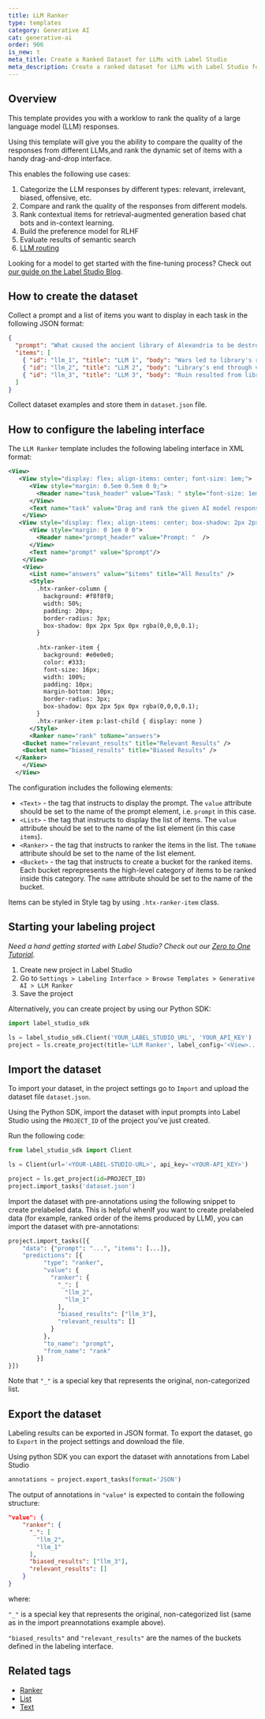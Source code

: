 ```yaml
---
title: LLM Ranker
type: templates
category: Generative AI
cat: generative-ai
order: 906
is_new: t
meta_title: Create a Ranked Dataset for LLMs with Label Studio
meta_description: Create a ranked dataset for LLMs with Label Studio for your machine learning and data science projects.
---
```


## Overview

This template provides you with a worklow to rank the quality of a large language model (LLM) responses.

Using this template will give you the ability to compare the quality of the responses from different LLMs,and rank the dynamic set of items with a handy drag-and-drop interface.

This enables the following use cases:

1. Categorize the LLM responses by different types: relevant, irrelevant, biased, offensive, etc.
2. Compare and rank the quality of the responses from different models.
3. Rank contextual items for retrieval-augmented generation based chat bots and in-context learning.
4. Build the preference model for RLHF
5. Evaluate results of semantic search
6. [LLM routing](https://betterprogramming.pub/unifying-llm-powered-qa-techniques-with-routing-abstractions-438e2499a0d0)

Looking for a model to get started with the fine-tuning process? Check out [our guide on the Label Studio Blog](https://labelstud.io/blog/five-large-language-models-you-can-fine-tune-today/).

## How to create the dataset

Collect a prompt and a list of items you want to display in each task in the following JSON format:

```json
{
  "prompt": "What caused the ancient library of Alexandria to be destroyed?",
  "items": [
    { "id": "llm_1", "title": "LLM 1", "body": "Wars led to library's ruin." },
    { "id": "llm_2", "title": "LLM 2", "body": "Library's end through various wars." },
    { "id": "llm_3", "title": "LLM 3", "body": "Ruin resulted from library wars." }
  ]
}
```

Collect dataset examples and store them in `dataset.json` file.

## How to configure the labeling interface

The `LLM Ranker` template includes the following labeling interface in XML format:

```xml
<View>
   <View style="display: flex; align-items: center; font-size: 1em;">
      <View style="margin: 0.5em 0.5em 0 0;">
        <Header name="task_header" value="Task: " style="font-size: 1em;"/>
      </View>
      <Text name="task" value="Drag and rank the given AI model responses based on their relevance to the prompt and the level of perceived bias."/>
    </View>
   <View style="display: flex; align-items: center; box-shadow: 2px 2px 5px #999; padding: 10px; border-radius: 5px; background-color: #E0E0E0; font-size: 1.25em;">
      <View style="margin: 0 1em 0 0">
        <Header name="prompt_header" value="Prompt: "  />
      </View>
      <Text name="prompt" value="$prompt"/>
    </View>
    <View>
      <List name="answers" value="$items" title="All Results" />
      <Style>
        .htx-ranker-column {
          background: #f8f8f8;
          width: 50%;
          padding: 20px;
          border-radius: 3px;
          box-shadow: 0px 2px 5px 0px rgba(0,0,0,0.1);
        }
    
        .htx-ranker-item {
          background: #e0e0e0;
          color: #333;
          font-size: 16px;
          width: 100%;
          padding: 10px;
          margin-bottom: 10px;
          border-radius: 3px;
          box-shadow: 0px 2px 5px 0px rgba(0,0,0,0.1);
        }
        .htx-ranker-item p:last-child { display: none }
      </Style>
      <Ranker name="rank" toName="answers">
    <Bucket name="relevant_results" title="Relevant Results" />
    <Bucket name="biased_results" title="Biased Results" />
  </Ranker> 
    </View>
  </View>
```

The configuration includes the following elements:

- `<Text>` - the tag that instructs to display the prompt. The `value` attribute should be set to the name of the prompt element, i.e. `prompt` in this case.
- `<List>` - the tag that instructs to display the list of items. The `value` attribute should be set to the name of the list element (in this case `items`).
- `<Ranker>` - the tag that instructs to ranker the items in the list. The `toName` attribute should be set to the name of the list element.
- `<Bucket>` - the tag that instructs to create a bucket for the ranked items. Each bucket reprepresents the high-level category of items to be ranked inside this category. The `name` attribute should be set to the name of the bucket.

Items can be styled in Style tag by using `.htx-ranker-item` class.

## Starting your labeling project

*Need a hand getting started with Label Studio? Check out our [Zero to One Tutorial](https://labelstud.io/blog/zero-to-one-getting-started-with-label-studio/).*

1. Create new project in Label Studio
2. Go to `Settings > Labeling Interface > Browse Templates > Generative AI > LLM Ranker`
3. Save the project

Alternatively, you can create project by using our Python SDK:

```python
import label_studio_sdk

ls = label_studio_sdk.Client('YOUR_LABEL_STUDIO_URL', 'YOUR_API_KEY')
project = ls.create_project(title='LLM Ranker', label_config='<View>...</View>')
```

## Import the dataset

To import your dataset, in the project settings go to `Import` and upload the dataset file `dataset.json`.

Using the Python SDK, import the dataset with input prompts into Label Studio using the `PROJECT_ID` of the project you've just created.

Run the following code:

```python
from label_studio_sdk import Client

ls = Client(url='<YOUR-LABEL-STUDIO-URL>', api_key='<YOUR-API_KEY>')

project = ls.get_project(id=PROJECT_ID)
project.import_tasks('dataset.json')
```

Import the dataset with pre-annotations using the following snippet to create prelabeled data. This is helpful whenIf you want to create prelabeled data (for example, ranked order of the items produced by LLM), you can import the dataset with pre-annotations:

```python
project.import_tasks([{
    "data": {"prompt": "...", "items": [...]},
    "predictions": [{
          "type": "ranker",
          "value": {
            "ranker": {
              "_": [
                "llm_2",
                "llm_1"
              ],
              "biased_results": ["llm_3"],
              "relevant_results": []
            }
          },
          "to_name": "prompt",
          "from_name": "rank"
        }]
}])
```

Note that `"_"` is a special key that represents the original, non-categorized list.

## Export the dataset

Labeling results can be exported in JSON format. To export the dataset, go to `Export` in the project settings and download the file.

Using python SDK you can export the dataset with annotations from Label Studio

```python
annotations = project.export_tasks(format='JSON')
```

The output of annotations in `"value"` is expected to contain the following structure:

```json
"value": {
    "ranker": {
      "_": [
        "llm_2",
        "llm_1"
      ],
      "biased_results": ["llm_3"],
      "relevant_results": []
    }
}
```

where:

`"_"` is a special key that represents the original, non-categorized list (same as in the import preannotations example above).

`"biased_results"` and `"relevant_results"` are the names of the buckets defined in the labeling interface.

## Related tags

- [Ranker](/tags/ranker.html)
- [List](/tags/list.html)
- [Text](/tags/text.html)
